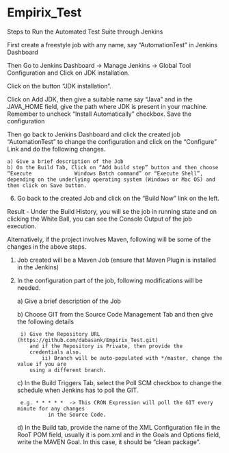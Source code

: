 # Empirix_Test

Steps to Run the Automated Test Suite through Jenkins

First create a freestyle job with any name, say “AutomationTest” in Jenkins Dashboard

Then Go to Jenkins Dashboard -> Manage Jenkins -> Global Tool Configuration and Click on JDK installation.

Click on the button “JDK installation”.

Click on Add JDK, then give a suitable name say “Java” and in the JAVA_HOME field, give the path where JDK is present in your machine. Remember to uncheck “Install Automatically” checkbox. Save the configuration

Then go back to Jenkins Dashboard and click the created job “AutomationTest” to change the configuration and click on the “Configure” Link and do the following changes.
      
	a) Give a brief description of the Job
	b) On the Build Tab, Click on “Add build step” button and then choose “Execute	            Windows Batch command” or “Execute Shell”, depending on the underlying operating system (Windows or Mac OS) and then click on Save button.

6. Go back to the created Job and click on the “Build Now” link on the left.

Result - Under the Build History, you will se the job in running state and on clicking the White Ball, you can see the Console Output of the job execution. 


Alternatively, if the project involves Maven, following will be some of the changes in the above steps.

1.  Job created will be a Maven Job (ensure that Maven Plugin is installed in the Jenkins)

5. In the configuration part of the job, following modifications will be needed.
	
	a) Give a brief description of the Job
	
	b) Choose GIT from the Source Code Management Tab and then give the following
	    details
		
		i) Give the Repository URL (https://github.com/dabasank/Empirix_Test.git)
	   	   and if the Repository is Private, then provide the
		   credentials also.
	           ii) Branch will be auto-populated with */master, change the value if you are
		   using a different branch.
	
	c) In the Build Triggers Tab, select the Poll SCM checkbox to change the 
	    schedule when Jenkins has to poll the GIT.
	   
	    e.g. * * * * *  -> This CRON Expression will poll the GIT every minute for any changes
			     in the Source Code.

	d) In the Build tab, provide the name of the XML Configuration file in the RooT POM
	    field, usually it is pom.xml and in the Goals and Options field, write the MAVEN Goal.
	    In this case, it should be “clean package”.	    
 



 
